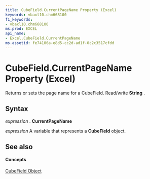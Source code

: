 ```yaml
---
title: CubeField.CurrentPageName Property (Excel)
keywords: vbaxl10.chm668100
f1_keywords:
- vbaxl10.chm668100
ms.prod: EXCEL
api_name:
- Excel.CubeField.CurrentPageName
ms.assetid: fe74106a-e8d5-cc2d-ad1f-0c2c3517cfdd
---
```



# CubeField.CurrentPageName Property (Excel)

Returns or sets the page name for a CubeField. Read/write  **String** .


## Syntax

 _expression_ . **CurrentPageName**

 _expression_ A variable that represents a **CubeField** object.


## See also


#### Concepts


[CubeField Object](cubefield-object-excel.md)


